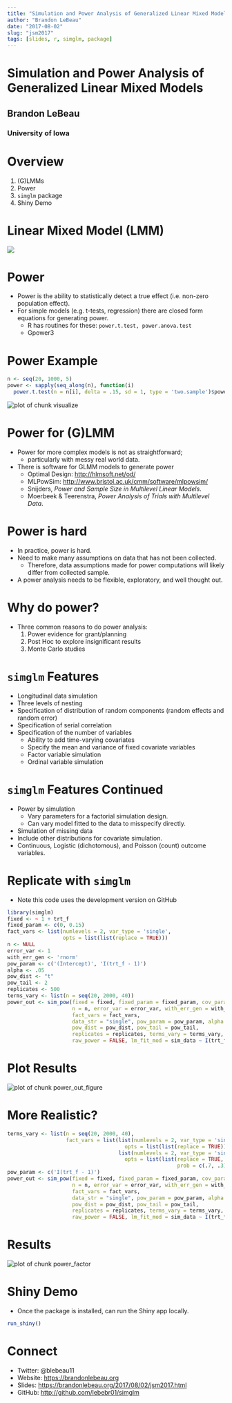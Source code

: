 ```yaml
---
title: "Simulation and Power Analysis of Generalized Linear Mixed Models"
author: "Brandon LeBeau"
date: "2017-08-02"
slug: "jsm2017"
tags: [slides, r, simglm, package]
---
```


<h1>Simulation and Power Analysis of Generalized Linear Mixed Models</h1>
<h2>Brandon LeBeau</h2>
<h3>University of Iowa</h3>



# Overview
1. (G)LMMs
2. Power
3. `simglm` package
4. Shiny Demo



# Linear Mixed Model (LMM)
![](/figs/equations.png)



# Power
- Power is the ability to statistically detect a true effect (i.e. non-zero population effect).
- For simple models (e.g. t-tests, regression) there are closed form equations for generating power.
    + R has routines for these: `power.t.test, power.anova.test`
    + Gpower3



# Power Example

```r
n <- seq(20, 1000, 5)
power <- sapply(seq_along(n), function(i) 
  power.t.test(n = n[i], delta = .15, sd = 1, type = 'two.sample')$power)
```

![plot of chunk visualize](/figs/visualize-1.png)



# Power for (G)LMM
- Power for more complex models is not as straightforward; 
    + particularly with messy real world data.
- There is software for GLMM models to generate power
    + Optimal Design: <http://hlmsoft.net/od/>
    + MLPowSim: <http://www.bristol.ac.uk/cmm/software/mlpowsim/>
    + Snijders, *Power and Sample Size in Multilevel Linear Models*.
    + Moerbeek & Teerenstra, *Power Analysis of Trials with Multilevel Data*.



# Power is hard
- In practice, power is hard.
- Need to make many assumptions on data that has not been collected.
    + Therefore, data assumptions made for power computations will likely differ from collected sample.
- A power analysis needs to be flexible, exploratory, and well thought out.



# Why do power?
- Three common reasons to do power analysis:
    1. Power evidence for grant/planning
    2. Post Hoc to explore insignificant results
    3. Monte Carlo studies


    
# `simglm` Features
* Longitudinal data simulation
* Three levels of nesting
* Specification of distribution of random components (random effects and random error)
* Specification of serial correlation
* Specification of the number of variables
    + Ability to add time-varying covariates
    + Specify the mean and variance of fixed covariate variables
    + Factor variable simulation 
    + Ordinal variable simulation



# `simglm` Features Continued
* Power by simulation
    + Vary parameters for a factorial simulation design.
    + Can vary model fitted to the data to misspecify directly.
* Simulation of missing data
* Include other distributions for covariate simulation.
* Continuous, Logistic (dichotomous), and Poisson (count) outcome variables.



# Replicate with `simglm`
* Note this code uses the development version on GitHub

```r
library(simglm)
fixed <- ~ 1 + trt_f
fixed_param <- c(0, 0.15)
fact_vars <- list(numlevels = 2, var_type = 'single', 
                  opts = list(list(replace = TRUE)))
n <- NULL
error_var <- 1
with_err_gen <- 'rnorm'
pow_param <- c('(Intercept)', 'I(trt_f - 1)')
alpha <- .05
pow_dist <- "t"
pow_tail <- 2
replicates <- 500
terms_vary <- list(n = seq(20, 2000, 40))
power_out <- sim_pow(fixed = fixed, fixed_param = fixed_param, cov_param = NULL,
                     n = n, error_var = error_var, with_err_gen = with_err_gen,
                     fact_vars = fact_vars,
                     data_str = "single", pow_param = pow_param, alpha = alpha,
                     pow_dist = pow_dist, pow_tail = pow_tail, 
                     replicates = replicates, terms_vary = terms_vary, 
                     raw_power = FALSE, lm_fit_mod = sim_data ~ I(trt_f - 1))
```



# Plot Results
![plot of chunk power_out_figure](/figs/power_out_figure-1.png)



# More Realistic?

```r
terms_vary <- list(n = seq(20, 2000, 40),
                   fact_vars = list(list(numlevels = 2, var_type = 'single', 
                                      opts = list(list(replace = TRUE))),
                                    list(numlevels = 2, var_type = 'single', 
                                      opts = list(list(replace = TRUE, 
                                                       prob = c(.7, .3))))))
pow_param <- c('I(trt_f - 1)')
power_out <- sim_pow(fixed = fixed, fixed_param = fixed_param, cov_param = NULL,
                     n = n, error_var = error_var, with_err_gen = with_err_gen,
                     fact_vars = fact_vars,
                     data_str = "single", pow_param = pow_param, alpha = alpha,
                     pow_dist = pow_dist, pow_tail = pow_tail, 
                     replicates = replicates, terms_vary = terms_vary, 
                     raw_power = FALSE, lm_fit_mod = sim_data ~ I(trt_f - 1))
```



# Results
![plot of chunk power_factor](/figs/power_factor-1.png)



# Shiny Demo
- Once the package is installed, can run the Shiny app locally.

```r
run_shiny()
```



# Connect
- Twitter: @blebeau11
- Website: <https://brandonlebeau.org>
- Slides: <https://brandonlebeau.org/2017/08/02/jsm2017.html>
- GitHub: <http://github.com/lebebr01/simglm>

